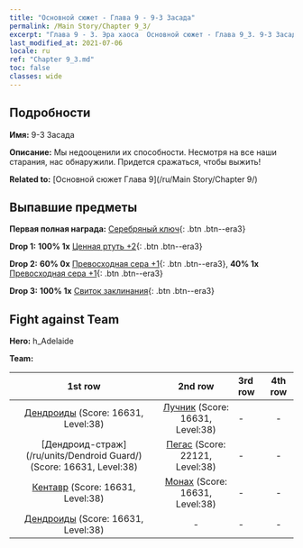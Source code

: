 ```yaml
---
title: "Основной сюжет - Глава 9 - 9-3 Засада"
permalink: /Main Story/Chapter 9_3/
excerpt: "Глава 9 - 3. Эра хаоса  Основной сюжет - Глава 9_3. 9-3 Засада"
last_modified_at: 2021-07-06
locale: ru
ref: "Chapter 9_3.md"
toc: false
classes: wide
---
```


## Подробности

 **Имя:** 9-3 Засада

 **Описание:** Мы недооценили их способности. Несмотря на все наши старания, нас обнаружили. Придется сражаться, чтобы выжить!

 **Related to:** [Основной сюжет Глава 9](/ru/Main Story/Chapter 9/)

## Выпавшие предметы

 **Первая полная награда:** [Серебряный ключ](/ItemsRU/con_693/){: .btn .btn--era3}

 **Drop 1:** **100% 1x** [Ценная ртуть +2](/ItemsRU/mat_28/){: .btn .btn--era3}

 **Drop 2:** **60% 0x** [Превосходная сера +1](/ItemsRU/mat_22/){: .btn .btn--era3}, **40% 1x** [Превосходная сера +1](/ItemsRU/mat_22/){: .btn .btn--era3}

 **Drop 3:** **100% 1x** [Свиток заклинания](/ItemsRU/con_694/){: .btn .btn--era3}


## Fight against Team
 **Hero:** h_Adelaide

 **Team:**


  | 1st row | 2nd row | 3rd row | 4th row |
  |:----:|:----:|:----|:----:|
  | [Дендроиды](/ru/units/Treant/) (Score: 16631, Level:38)  | [Лучник](/ru/units/Marksman/) (Score: 16631, Level:38)  | - | - |
  | [Дендроид-страж](/ru/units/Dendroid Guard/) (Score: 16631, Level:38)  | [Пегас](/ru/units/Pegasus/) (Score: 22121, Level:38)  | - | - |
  | [Кентавр](/ru/units/Centaur/) (Score: 16631, Level:38)  | [Монах](/ru/units/Monk/) (Score: 16631, Level:38)  | - | - |
  | [Дендроиды](/ru/units/Treant/) (Score: 16631, Level:38)  | - | - | - |



